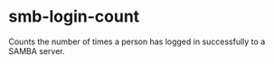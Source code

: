 # smb-login-count
Counts the number of times a person has logged in successfully to a SAMBA server. 
